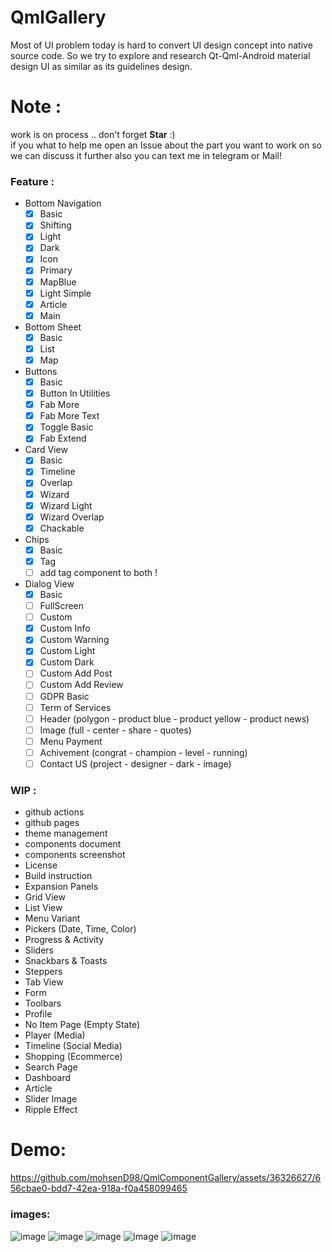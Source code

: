 # QmlGallery

Most of UI problem today is hard to convert UI design concept into native source code. So we try to explore and research Qt-Qml-Android material design UI as similar as its guidelines design.

# Note : 
work is on process .. don't forget **Star** :)    
if you what to help me open an Issue about the part you want to work on so we can discuss it further also you can text me in telegram or Mail!

### Feature : 
* Bottom Navigation    
    - [x] Basic
    - [x] Shifting
    - [x] Light
    - [x] Dark
    - [x] Icon
    - [x] Primary
    - [x] MapBlue
    - [x] Light Simple
    - [x] Article
    - [x] Main      

* Bottom Sheet
    - [x] Basic
    - [x] List
    - [x] Map

* Buttons     
    - [x] Basic
    - [x] Button In Utilities
    - [x] Fab More
    - [x] Fab More Text
    - [x] Toggle Basic
    - [x] Fab Extend    
   
* Card View
    - [x] Basic
    - [x] Timeline    
    - [x] Overlap
    - [x] Wizard
    - [x] Wizard Light
    - [x] Wizard Overlap
    - [x] Chackable     

* Chips
    - [x] Basic    
    - [x] Tag
    - [ ] add tag component to both !

* Dialog View
    - [x] Basic
    - [ ] FullScreen
    - [ ] Custom
    - [x] Custom Info
    - [x] Custom Warning
    - [x] Custom Light
    - [x] Custom Dark
    - [ ] Custom Add Post
    - [ ] Custom Add Review
    - [ ] GDPR Basic
    - [ ] Term of Services
    - [ ] Header (polygon - product blue - product yellow - product news)
    - [ ] Image (full - center - share - quotes)
    - [ ] Menu Payment
    - [ ] Achivement (congrat - champion - level - running)
    - [ ] Contact US (project - designer - dark - image)

### WIP :
* github actions
* github pages
* theme management
* components document
* components screenshot
* License
* Build instruction  
* Expansion Panels
* Grid View
* List View
* Menu Variant
* Pickers (Date, Time, Color)
* Progress & Activity
* Sliders
* Snackbars & Toasts
* Steppers
* Tab View
* Form
* Toolbars
* Profile
* No Item Page (Empty State)
* Player (Media)
* Timeline (Social Media)
* Shopping (Ecommerce)
* Search Page
* Dashboard
* Article
* Slider Image
* Ripple Effect

# Demo:   


https://github.com/mohsenD98/QmlComponentGallery/assets/36326627/656cbae0-bdd7-42ea-918a-f0a458099465



### images:    
![image](https://user-images.githubusercontent.com/36326627/154541184-f58129c3-c23a-4a53-a05e-05d9fc5c8fde.png)
![image](https://user-images.githubusercontent.com/36326627/154545436-6db1b69f-7815-476b-a60a-b8eec7bd980c.png)
![image](https://user-images.githubusercontent.com/36326627/154544625-a3c54bbc-3e21-4a11-bf0f-7fd39c0c2786.png)
![image](https://user-images.githubusercontent.com/36326627/154313477-a322ab2b-cccf-4fad-b397-a6989c8519b1.png)
![image](https://user-images.githubusercontent.com/36326627/154545806-91fb58e5-a87f-4335-9753-a859af6c656c.png)
 
